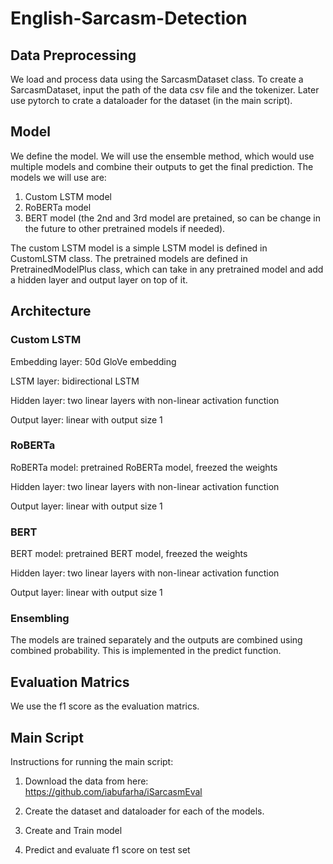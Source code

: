 # English-Sarcasm-Detection
<h2>Data Preprocessing</h2>
We load and process data using the SarcasmDataset class. To create a SarcasmDataset, input the path of the data csv file and the tokenizer. Later use pytorch to crate a dataloader for the dataset (in the main script).

<h2>Model</h2>

We define the model. We will use the ensemble method, which would use multiple models and combine their outputs to get the final prediction. The models we will use are: 
1. Custom LSTM model 
2. RoBERTa model 
3. BERT model (the 2nd and 3rd model are pretained, so can be change in the future to other pretrained models if needed).

The custom LSTM model is a simple LSTM model is defined in CustomLSTM class. The pretrained models are defined in PretrainedModelPlus class, which can take in any pretrained model and add a hidden layer and output layer on top of it.

<h2>Architecture</h2>
<h3>Custom LSTM</h3>

Embedding layer: 50d GloVe embedding

LSTM layer: bidirectional LSTM

Hidden layer: two linear layers with non-linear activation function

Output layer: linear with output size 1

<h3>RoBERTa</h3>

RoBERTa model: pretrained RoBERTa model, freezed the weights

Hidden layer: two linear layers with non-linear activation function

Output layer: linear with output size 1

<h3>BERT</h3>

BERT model: pretrained BERT model, freezed the weights

Hidden layer: two linear layers with non-linear activation function

Output layer: linear with output size 1

<h3>Ensembling</h3>
The models are trained separately and the outputs are combined using combined probability. This is implemented in the predict function.

<h2>Evaluation Matrics</h2>
We use the f1 score as the evaluation matrics.

<h2>Main Script</h2>
Instructions for running the main script:

1. Download the data from here: https://github.com/iabufarha/iSarcasmEval

2. Create the dataset and dataloader for each of the models.

3. Create and Train model

4. Predict and evaluate f1 score on test set
